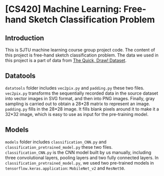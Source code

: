 # [CS420] Machine Learning: Free-hand Sketch Classification Problem
## Introduction
This is SJTU machine learning course group project code. The content of this project is free-hand sketch classification problem. The data we used in this project is a part of data from [The Quick, Draw! Dataset](https://github.com/googlecreativelab/quickdraw-dataset).

## Datatools  
``datatools`` folder includes `vec2pix.py` and `padding.py` these two files.  
`vec2pix.py` transforms the sequentially recorded data in the source dataset into vector images in SVG format, and then into PNG images. Finally, gray sampling is carried out to obtain a 28\*28 matrix to represent an image.  
`padding.py` fills in the 28\*28 image. It fills blank pixels around it to make it a 32\*32 image, which is easy to use as input for the pre-training model.

## Models
``models`` folder includes `classification_CNN.py` and `classification_pretrained_model.py` these two files.  
`classification_CNN.py` is the CNN model built by us manually, including three convolutional layers, pooling layers and two fully connected layers.
In `classification_pretrained_model.py`, we used two pre-trained models in `tensorflow.keras.application`: `MobileNet_v2` and `ResNet50`.
